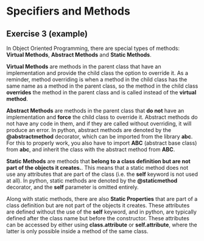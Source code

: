 # Specifiers and Methods

## Exercise 3 (example)

In Object Oriented Programming, there are special types of methods: **Virtual Methods**, **Abstract Methods** and **Static Methods**.

**Virtual Methods** are methods in the parent class that have an implementation and provide the child class the option to override it. As a reminder, method overriding is when a method in the child class has the same name as a method in the parent class, so the method in the child class **overrides** the method in the parent class and is called instead of the **virtual method**. 

**Abstract Methods** are methods in the parent class that **do not** have an implementation and **force** the child class to override it. Abstract methods do not have any code in them, and if they are called without overriding, it will produce an error. In python, abstract methods are denoted by the **@abstractmethod** decorator, which can be imported from the library **abc**. For this to properly work, you also have to import **ABC** (abstract base class) from **abc**, and inherit the class with the abstract method from **ABC**.

**Static Methods** are methods that **belong to a class definition but are not part of the objects it creates.**. This means that a static method does not use any attributes that are part of the class (i.e. the **self** keyword is not used at all). In python, static methods are denoted by the **@staticmethod** decorator, and the **self** parameter is omitted entirely.

Along with static methods, there are also **Static Properties** that are part of a class definition but are not part of the objects it creates. These attributes are defined without the use of the **self** keyword, and in python, are typically defined after the class name but before the constructor. These attributes can be accessed by either using **class.attribute** or **self.attribute**, where the latter is only possible inside a method of the same class.